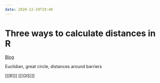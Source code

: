 ```yaml
---
date: 2020-12-29T19:48
---
```


# Three ways to calculate distances in R

[Blog](https://www.seascapemodels.org/rstats/2020/02/08/calculating-distances-in-R.html)

Euclidian, great circle, distances around barriers

[[[R]]]
[[[GIS]]]
